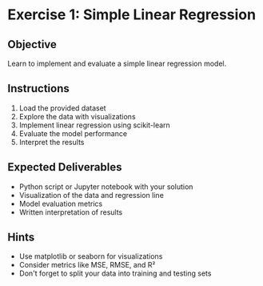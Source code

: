 # Exercise 1: Simple Linear Regression

## Objective
Learn to implement and evaluate a simple linear regression model.

## Instructions
1. Load the provided dataset
2. Explore the data with visualizations
3. Implement linear regression using scikit-learn
4. Evaluate the model performance
5. Interpret the results

## Expected Deliverables
- Python script or Jupyter notebook with your solution
- Visualization of the data and regression line
- Model evaluation metrics
- Written interpretation of results

## Hints
- Use matplotlib or seaborn for visualizations
- Consider metrics like MSE, RMSE, and R²
- Don't forget to split your data into training and testing sets